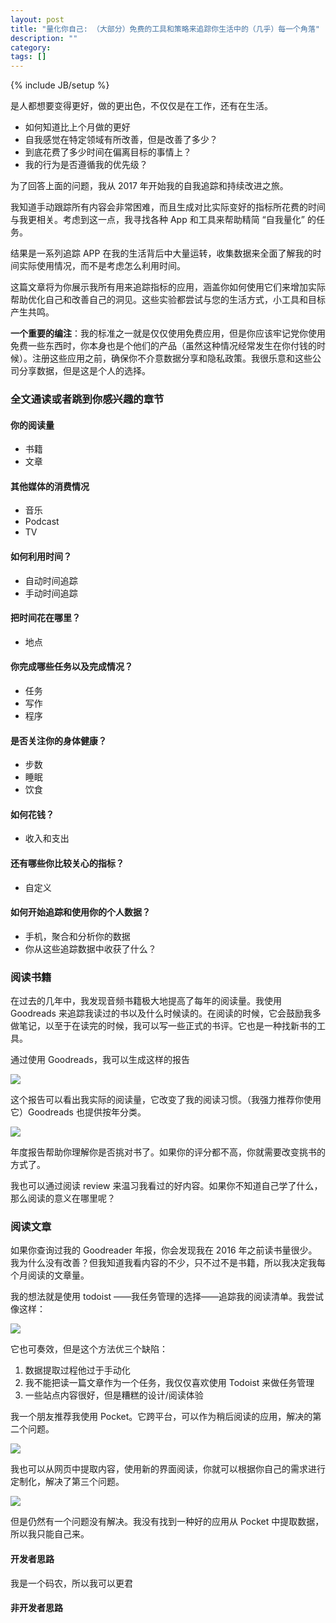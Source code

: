 ```yaml
---
layout: post
title: "量化你自己: （大部分）免费的工具和策略来追踪你生活中的（几乎）每一个角落"
description: ""
category: 
tags: []
---
```

{% include JB/setup %}

是人都想要变得更好，做的更出色，不仅仅是在工作，还有在生活。

* 如何知道比上个月做的更好
* 自我感觉在特定领域有所改善，但是改善了多少？
* 到底花费了多少时间在偏离目标的事情上？
* 我的行为是否遵循我的优先级？

为了回答上面的问题，我从 2017 年开始我的自我追踪和持续改进之旅。

我知道手动跟踪所有内容会非常困难，而且生成对比实际变好的指标所花费的时间与我更相关。考虑到这一点，我寻找各种 App 和工具来帮助精简 “自我量化” 的任务。

结果是一系列追踪 APP 在我的生活背后中大量运转，收集数据来全面了解我的时间实际使用情况，而不是考虑怎么利用时间。

这篇文章将为你展示我所有用来追踪指标的应用，涵盖你如何使用它们来增加实际帮助优化自己和改善自己的洞见。这些实验都尝试与您的生活方式，小工具和目标产生共鸣。

**一个重要的编注**：我的标准之一就是仅仅使用免费应用，但是你应该牢记党你使用免费一些东西时，你本身也是个他们的产品（虽然这种情况经常发生在你付钱的时候）。注册这些应用之前，确保你不介意数据分享和隐私政策。我很乐意和这些公司分享数据，但是这是个人的选择。

### 全文通读或者跳到你感兴趣的章节

#### 你的阅读量

* 书籍
* 文章

#### 其他媒体的消费情况

* 音乐
* Podcast
* TV

#### 如何利用时间？

* 自动时间追踪
* 手动时间追踪

#### 把时间花在哪里？

* 地点

#### 你完成哪些任务以及完成情况？

* 任务
* 写作
* 程序

#### 是否关注你的身体健康？

* 步数
* 睡眠
* 饮食

#### 如何花钱？

* 收入和支出

#### 还有哪些你比较关心的指标？

* 自定义

#### 如何开始追踪和使用你的个人数据？

* 手机，聚合和分析你的数据
* 你从这些追踪数据中收获了什么？

### 阅读书籍

在过去的几年中，我发现音频书籍极大地提高了每年的阅读量。我使用 Goodreads 来追踪我读过的书以及什么时候读的。在阅读的时候，它会鼓励我多做笔记，以至于在读完的时候，我可以写一些正式的书评。它也是一种找新书的工具。

通过使用 Goodreads，我可以生成这样的报告

![](https://cdn-images-1.medium.com/max/2000/1*zD2GBw0T7wxzYV00jADRjQ.png)

这个报告可以看出我实际的阅读量，它改变了我的阅读习惯。（我强力推荐你使用它）Goodreads 也提供按年分类。

![](https://cdn-images-1.medium.com/max/2000/1*b5be3S4xTofQw6QFSfyOkQ.png)

年度报告帮助你理解你是否挑对书了。如果你的评分都不高，你就需要改变挑书的方式了。

我也可以通过阅读 review 来温习我看过的好内容。如果你不知道自己学了什么，那么阅读的意义在哪里呢？

### 阅读文章

如果你查询过我的 Goodreader 年报，你会发现我在 2016 年之前读书量很少。我为什么没有改善？但我知道我看内容的不少，只不过不是书籍，所以我决定我每个月阅读的文章量。

我的想法就是使用 todoist ——我任务管理的选择——追踪我的阅读清单。我尝试像这样：

![](https://cdn-images-1.medium.com/max/2000/1*ueSBXdoIhXgfKv2l3doTUw.png)

它也可奏效，但是这个方法优三个缺陷：

1. 数据提取过程他过于手动化
2. 我不能把读一篇文章作为一个任务，我仅仅喜欢使用 Todoist 来做任务管理
3. 一些站点内容很好，但是糟糕的设计/阅读体验

我一个朋友推荐我使用 Pocket。它跨平台，可以作为稍后阅读的应用，解决的第二个问题。

![](https://cdn-images-1.medium.com/max/2000/1*UkQ7MNfTJOLxq3jfivJ8zw.png)

我也可以从网页中提取内容，使用新的界面阅读，你就可以根据你自己的需求进行定制化，解决了第三个问题。

![](https://cdn-images-1.medium.com/max/2000/1*lpnTYcsvq0krE78klyenqw.png)

但是仍然有一个问题没有解决。我没有找到一种好的应用从 Pocket 中提取数据，所以我只能自己来。

#### 开发者思路

我是一个码农，所以我可以更君 

#### 非开发者思路

